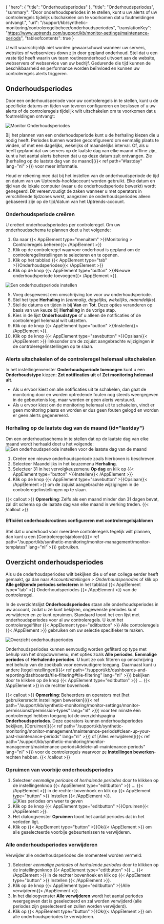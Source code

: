 {
  "hero": {
    "title": "Onderhoudsperiodes"
  },
  "title": "Onderhoudsperiodes",
  "summary": "Door onderhoudsperiodes in te stellen, kunt u uw alerts of uw controleregels tijdelijk uitschakelen om te voorkomen dat u foutmeldingen ontvangt.",
  "url": "/support/kb/synthetic-monitoring/controleregelbeheer/onderhoudsperiodes",
  "translationKey": "https://www.uptrends.com/support/kb/monitor-settings/maintenance-periods",
  "tableofcontents": true
}

U wilt waarschijnlijk niet worden gewaarschuwd wanneer uw servers, websites of webservices down zijn door gepland onderhoud. Stel dat u een vaste tijd heeft waarin uw team routineonderhoud uitvoert aan de website, webservers of webservice van uw bedrijf. Gedurende die tijd kunnen de beschikbaarheid en performance worden beïnvloed en kunnen uw controleregels alerts triggeren.

## Onderhoudsperiodes

Door een onderhoudsperiode voor uw controleregels in te stellen, kunt u de specifieke datums en tijden van tevoren configureren en beslissen of u uw alerts of de controleregels tijdelijk wilt uitschakelen om te voorkomen dat u foutmeldingen ontvangt:

![Monitor Onderhoudsperiodes](/img/content/gif-monitor-maintenance-periods.gif)


Bij het plannen van een onderhoudsperiode kunt u de herhaling kiezen die u nodig heeft. Periodes kunnen worden geconfigureerd om eenmalig plaats te vinden, of met een dagelijks, wekelijks of maandelijks interval. Of, als u heeft gepland dat uw servers op de laatste dag van elke maand offline zijn, kunt u het aantal alerts beheren dat u op deze datum zult ontvangen. Zie [herhaling op de laatste dag van de maand]({{< ref path="#lastday" lang="nl" >}}) voor meer informatie.

Houd er rekening mee dat bij het instellen van de onderhoudsperiode de tijd en datum van uw Uptrends-hoofdaccount worden gebruikt. Elke datum en tijd van de lokale computer (waar u de onderhoudsperiode bewerkt) wordt genegeerd. Dit vereenvoudigt de zaken wanneer u met operators in verschillende tijdzones werkt, aangezien de onderhoudsperiodes alleen gebaseerd zijn op de tijd/datum van het Uptrends-account.

### Onderhoudsperiode creëren

U creëert onderhoudsperiodes per controleregel. Om uw onderhoudsschema te plannen doet u het volgende:

1.  Ga naar {{< AppElement type="menuitem" >}}Monitoring > Controleregels beheren{{< /AppElement >}}
2.  Klik op de controleregel waarvoor onderhoud is gepland om de controleregelinstellingen te selecteren en te openen.
3.  Klik op het tabblad {{< AppElement type="tab" >}}Onderhoudsperiodes{{< /AppElement >}}
4.  Klik op de knop {{< AppElement type="button" >}}Nieuwe onderhoudsperiode toevoegen{{< /AppElement >}}.

![Een onderhoudsperiode instellen](/img/content/scr-Maintenance-period-setup.min.png)

5.  Voeg desgewenst een omschrijving toe voor uw onderhoudsperiode.
6.  Stel het type **Herhaling** in (*eenmalig, dagelijks, wekelijks, maandelijks*).
7.  Stel de datums en tijden in bij **Van** en **Tot**. Deze opties veranderen op basis van uw keuze bij **Herhaling** in de vorige stap.
8.  Kies in de lijst **Onderhoudstype** of u alleen de notificaties of de controleregel helemaal wilt uitzetten.
9.  Klik op de knop {{< AppElement type="button" >}}Instellen{{< /AppElement >}}.
10.  Klik op de knop {{< AppElement type="savebutton" >}}Opslaan{{< /AppElement >}} linksonder om de zojuist aangebrachte wijzigingen in de controleregelinstellingen op te slaan.

### Alerts uitschakelen of de controleregel helemaal uitschakelen

In het instellingenvenster **Onderhoudsperiode toevoegen** kunt u een **Onderhoudstype** kiezen: **Zet notificaties uit** of **Zet monitoring helemaal uit**. 

- Als u ervoor kiest om alle notificaties uit te schakelen, dan gaat de monitoring door en worden optredende fouten nog steeds weergegeven in de gebeurtenis log, maar worden er geen alerts verstuurd. 
- Als u ervoor kiest om de monitoring helemaal uit te schakelen, vindt er geen monitoring plaats en worden er dus geen fouten gelogd en worden er geen alerts gegenereerd.  

### Herhaling op de laatste dag van de maand  {id="lastday"}

Om een onderhoudsschema in te stellen dat op de laatste dag van elke maand wordt herhaald doet u het volgende: 
![Een onderhoudsperiode instellen voor de laatste dag van de maand](/img/content/scr-maintenance-last-day-month.min.png)
1. Creëer een nieuwe onderhoudsperiode zoals hierboven is beschreven. 
2. Selecteer Maandelijks in het keuzemenu **Herhaling**.  
3. Selecteer 31 in het vervolgkeuzemenu **Op dag** en klik op {{< AppElement type="button" >}}Instellen{{< /AppElement >}}  
4. Klik op de knop {{< AppElement type="savebutton" >}}Opslaan{{< /AppElement >}} om de zojuist aangebrachte wijzigingen in de controleregelinstellingen op te slaan.

{{< callout >}} **Opmerking**: Zelfs als een maand minder dan 31 dagen bevat, zal dit schema op de laatste dag van elke maand in werking treden.   {{< /callout >}}

#### Efficiënt onderhoudsroutines configureren met controleregelsjablonen

Stel dat u onderhoud voor meerdere controleregels tegelijk wilt plannen, dan kunt u een [Controleregelsjabloon]({{< ref path="/support/kb/synthetic-monitoring/monitor-management/monitor-templates" lang="nl" >}}) gebruiken. 

## Overzicht onderhoudsperiodes

Als u de onderhoudsperiodes wilt bekijken die u of een collega eerder heeft gemaakt, ga dan naar *Accountinstellingen > Onderhoudsperiodes* of klik op **Alle gelijkende periodes selecteren** in het tabblad {{< AppElement type="tab" >}} Onderhoudsperiodes {{< /AppElement >}} van de controleregel. 

In de overzichtslijst **Onderhoudsperiodes** staan alle onderhoudsperiodes in uw account, zodat u ze kunt bekijken, ongewenste periodes kunt verwijderen en ze kunt opruimen. Standaard toont het een lijst met onderhoudsperiodes voor al uw controleregels. U kunt het controleregelfilter {{< AppElement type="editbutton" >}} Alle controleregels {{< /AppElement >}} gebruiken om uw selectie specifieker te maken.

![Overzicht onderhoudsperiodes](/img/content/scr-maintenance-period-filter.min.png)

Onderhoudsperiodes kunnen eenvoudig worden gefilterd op type met behulp van het dropdownmenu, met opties zoals **Alle periodes**, **Eenmalige periodes** of **Herhalende periodes**. U kunt ze ook filteren op omschrijving met behulp van de zoekbalk voor eenvoudigere toegang. Daarnaast kunt u andere [tegelinstellingen]({{< ref path="/support/kb/dashboards-and-reporting/dashboards/tile-filtering#tile-filtering" lang="nl" >}}) bekijken door te klikken op de knop {{< AppElement type="editbutton" >}} ... {{< /AppElement >}} in de rechter bovenhoek.

{{< callout >}} **Opmerking**: Beheerders en operators met [het gebruikersrecht Instellingen bewerken]({{< ref path="/support/kb/synthetic-monitoring/monitor-settings/monitor-permissions#permission-types" lang="nl" >}}) voor ten minste één controleregel hebben toegang tot de overzichtspagina **Onderhoudsperiodes**. Deze operators kunnen onderhoudsperiodes bekijken, [Opruimen]({{< ref path="/support/kb/synthetic-monitoring/monitor-management/maintenance-periods#clean-up-your-past-maintenance-periods" lang="nl" >}}) of [Alles verwijderen]({{< ref path="/support/kb/synthetic-monitoring/monitor-management/maintenance-periods#delete-all-maintenance-periods" lang="nl" >}}) voor de controleregels waarvoor ze **Instellingen bewerken**-rechten hebben. {{< /callout >}}

### Opruimen van voorbije onderhoudsperiodes

1. Selecteer *eenmalige periodes* of *herhalende periodes* door te klikken op de instellingenknop {{< AppElement type="editbutton" >}} ... {{< /AppElement >}} in de rechter bovenhoek en klik op {{< AppElement type="button" >}} Instellen {{< /AppElement >}}.
![Kies periodes om weer te geven](/img/content/scr-maintenance-choose-periods.min.png)
2. Klik op de knop {{< AppElement type="editbutton" >}}Opruimen{{< /AppElement >}}.
3. Het dialoogvenster **Opruimen** toont het aantal periodes dat in het verleden ligt. 
4. Klik op {{< AppElement type="button" >}}Ok{{< /AppElement >}} om alle geselecteerde voorbije gebeurtenissen te verwijderen.

### Alle onderhoudsperiodes verwijderen

Verwijder alle onderhoudsperiodes die momenteel worden vermeld:

1. Selecteer *eenmalige periodes* of *herhalende periodes* door te klikken op de instellingenknop {{< AppElement type="editbutton" >}} ... {{< /AppElement >}} in de rechter bovenhoek en klik op {{< AppElement type="button" >}} Instellen {{< /AppElement >}}.
2. Klik op de knop {{< AppElement type="editbutton" >}}Alle verwijderen{{< /AppElement >}}.
3. In het dialoogvenster **Alle verwijderen** wordt het aantal periodes weergegeven dat is geselecteerd en zal worden verwijderd (alle periodes zijn geselecteerd en zullen worden verwijderd).
4. Klik op {{< AppElement type="button" >}}Ok{{< /AppElement >}} om alle onderhoudsperiodes te verwijderen.
